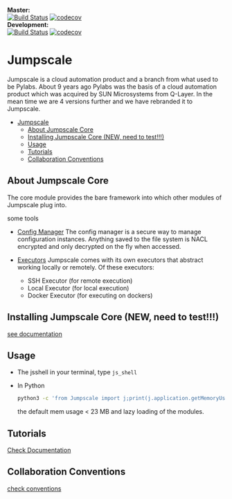 **Master:**   
[![Build Status](https://travis-ci.com/threefoldtech/jumpscaleX.svg?branch=master)](https://travis-ci.com/threefoldtech/jumpscaleX)
[![codecov](https://codecov.io/gh/threefoldtech/jumpscaleX/branch/master/graph/badge.svg)](https://codecov.io/gh/threefoldtech/jumpscaleX)  
**Development:**  
[![Build Status](https://travis-ci.com/threefoldtech/jumpscaleX.svg?branch=development)](https://travis-ci.com/threefoldtech/jumpscaleX)
[![codecov](https://codecov.io/gh/threefoldtech/jumpscaleX/branch/development/graph/badge.svg)](https://codecov.io/gh/threefoldtech/jumpscaleX)


# Jumpscale

Jumpscale is a cloud automation product and a branch from what used to be 
Pylabs. About 9 years ago Pylabs was the basis of a cloud automation product 
which was acquired by SUN Microsystems from Q-Layer. In the mean time we are 
4 versions further and we have rebranded it to Jumpscale.

- [Jumpscale](#jumpscale)
  - [About Jumpscale Core](#about-jumpscale-core)
  - [Installing Jumpscale Core (NEW, need to test!!!)](#installing-jumpscale-core-new-need-to-test)
  - [Usage](#usage)
  - [Tutorials](#tutorials)
  - [Collaboration Conventions](#collaboration-conventions)

## About Jumpscale Core

The core module provides the bare framework into which other modules of Jumpscale plug into.

some tools

* [Config Manager](docs/config/configmanager.md)
  The config manager is a secure way to manage configuration instances.
  Anything saved to the file system is NACL encrypted and only decrypted on
  the fly when accessed.

- [Executors](docs/Internals/Executors.md)
  Jumpscale comes with its own executors that abstract working locally or
  remotely.  Of these executors:

  * SSH Executor (for remote execution)
  * Local Executor (for local execution)
  * Docker Executor (for executing on dockers)

## Installing Jumpscale Core (NEW, need to test!!!)

[see documentation](install/install.md)


## Usage

* The jsshell
  in your terminal, type `js_shell`

- In Python

  ```bash
  python3 -c 'from Jumpscale import j;print(j.application.getMemoryUsage())'
  ```

  the default mem usage < 23 MB and lazy loading of the modules.

## Tutorials

[Check Documentation](docs/howto/)


## Collaboration Conventions
[check conventions](docs/CONTRIBUTING.md)
